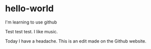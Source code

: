 # hello-world
I'm learning to use github

Test test test. I like music.

Today I have a headache.
This is an edit made on the Github website.
